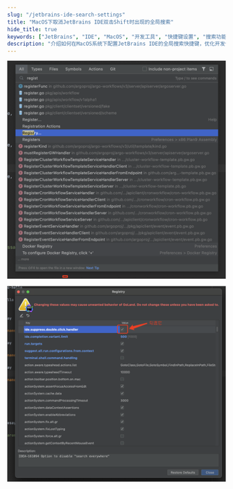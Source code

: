 ```yaml
---
slug: "/jetbrains-ide-search-settings"
title: "MacOS下取消JetBrains IDE双击Shift时出现的全局搜索"
hide_title: true
keywords: ["JetBrains", "IDE", "MacOS", "开发工具", "快捷键设置", "搜索功能"]
description: "介绍如何在MacOS系统下配置JetBrains IDE的全局搜索快捷键，优化开发体验"
---
```


![](/attachments/image2021-7-6_11-19-36.png)

  

![](/attachments/image2021-7-6_11-20-16.png)